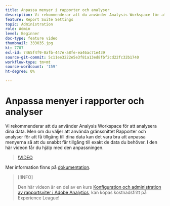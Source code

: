 ```yaml
---
title: Anpassa menyer i rapporter och analyser
description: Vi rekommenderar att du använder Analysis Workspace för att analysera dina data. Men om du väljer att använda gränssnittet Rapporter och analyser för att få tillgång till dina data kan det vara bra att anpassa menyerna så att du snabbt får tillgång till exakt de data du behöver. I den här videon får du hjälp med den anpassningen.
feature: Report Suite Settings
topic: Administration
role: Admin
level: Beginner
doc-type: feature video
thumbnail: 333035.jpg
kt: 7707
exl-id: 7465f4f9-0afb-447e-a8fe-ea46ac71e439
source-git-commit: 5c11ee3222e5e3f81a13ed8fbf2cd22fc32b1740
workflow-type: tm+mt
source-wordcount: '159'
ht-degree: 0%

---
```


# Anpassa menyer i rapporter och analyser

Vi rekommenderar att du använder Analysis Workspace för att analysera dina data. Men om du väljer att använda gränssnittet Rapporter och analyser för att få tillgång till dina data kan det vara bra att anpassa menyerna så att du snabbt får tillgång till exakt de data du behöver. I den här videon får du hjälp med den anpassningen.

>[!VIDEO](https://video.tv.adobe.com/v/333035/?quality=12&learn=on)

Mer information finns på [dokumentation](https://experienceleague.adobe.com/docs/analytics/admin/admin-tools/customize-menus.html).

>[!INFO]
>
> Den här videon är en del av en kurs [Konfiguration och administration av rapportsviter i Adobe Analytics](https://experienceleague.adobe.com/?recommended=Analytics-A-1-2021.1.administration), kan köpas kostnadsfritt på Experience League!